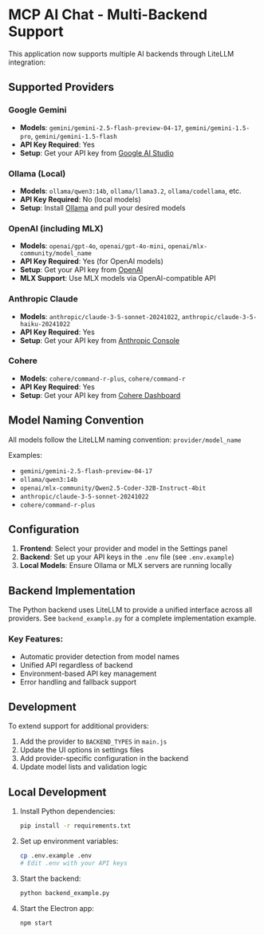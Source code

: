 # MCP AI Chat - Multi-Backend Support

This application now supports multiple AI backends through LiteLLM integration:

## Supported Providers

### Google Gemini
- **Models**: `gemini/gemini-2.5-flash-preview-04-17`, `gemini/gemini-1.5-pro`, `gemini/gemini-1.5-flash`
- **API Key Required**: Yes
- **Setup**: Get your API key from [Google AI Studio](https://makersuite.google.com/app/apikey)

### Ollama (Local)
- **Models**: `ollama/qwen3:14b`, `ollama/llama3.2`, `ollama/codellama`, etc.
- **API Key Required**: No (local models)
- **Setup**: Install [Ollama](https://ollama.ai/) and pull your desired models

### OpenAI (including MLX)
- **Models**: `openai/gpt-4o`, `openai/gpt-4o-mini`, `openai/mlx-community/model_name`
- **API Key Required**: Yes (for OpenAI models)
- **Setup**: Get your API key from [OpenAI](https://platform.openai.com/api-keys)
- **MLX Support**: Use MLX models via OpenAI-compatible API

### Anthropic Claude
- **Models**: `anthropic/claude-3-5-sonnet-20241022`, `anthropic/claude-3-5-haiku-20241022`
- **API Key Required**: Yes
- **Setup**: Get your API key from [Anthropic Console](https://console.anthropic.com/)

### Cohere
- **Models**: `cohere/command-r-plus`, `cohere/command-r`
- **API Key Required**: Yes
- **Setup**: Get your API key from [Cohere Dashboard](https://dashboard.cohere.ai/)

## Model Naming Convention

All models follow the LiteLLM naming convention: `provider/model_name`

Examples:
- `gemini/gemini-2.5-flash-preview-04-17`
- `ollama/qwen3:14b`
- `openai/mlx-community/Qwen2.5-Coder-32B-Instruct-4bit`
- `anthropic/claude-3-5-sonnet-20241022`
- `cohere/command-r-plus`

## Configuration

1. **Frontend**: Select your provider and model in the Settings panel
2. **Backend**: Set up your API keys in the `.env` file (see `.env.example`)
3. **Local Models**: Ensure Ollama or MLX servers are running locally

## Backend Implementation

The Python backend uses LiteLLM to provide a unified interface across all providers. See `backend_example.py` for a complete implementation example.

### Key Features:
- Automatic provider detection from model names
- Unified API regardless of backend
- Environment-based API key management
- Error handling and fallback support

## Development

To extend support for additional providers:

1. Add the provider to `BACKEND_TYPES` in `main.js`
2. Update the UI options in settings files
3. Add provider-specific configuration in the backend
4. Update model lists and validation logic

## Local Development

1. Install Python dependencies:
   ```bash
   pip install -r requirements.txt
   ```

2. Set up environment variables:
   ```bash
   cp .env.example .env
   # Edit .env with your API keys
   ```

3. Start the backend:
   ```bash
   python backend_example.py
   ```

4. Start the Electron app:
   ```bash
   npm start
   ```
